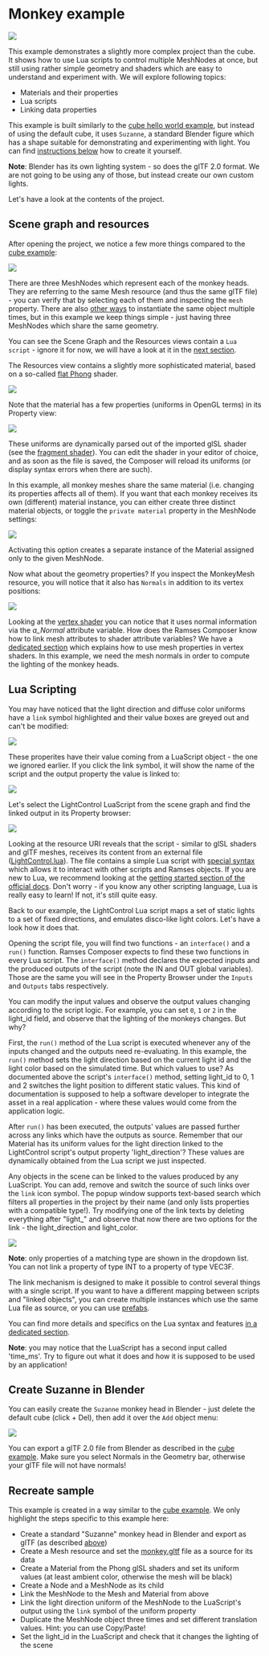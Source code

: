 <!--
SPDX-License-Identifier: MPL-2.0

This file is part of Ramses Composer
(see https://github.com/GENIVI/ramses-composer-docs).

This Source Code Form is subject to the terms of the Mozilla Public License, v. 2.0.
If a copy of the MPL was not distributed with this file, You can obtain one at http://mozilla.org/MPL/2.0/.
-->

# Monkey example

![](./docs/viewport_preview.png)

This example demonstrates a slightly more complex project than the cube.
It shows how to use Lua scripts to control multiple MeshNodes at once, but still using rather simple geometry and shaders which are easy to understand and experiment with.
We will explore following topics:

* Materials and their properties
* Lua scripts
* Linking data properties

This example is built similarly to the [cube hello world example](../hello_world/manual.md), but instead of using the default cube, it uses `Suzanne`, a standard Blender figure which has a shape suitable for demonstrating and experimenting with light. You can find [instructions below](#create-suzanne-in-blender) how to create it yourself.

**Note**: Blender has its own lighting system - so does the glTF 2.0 format. We are not going to be using any of those, but instead create our own custom lights.

Let's have a look at the contents of the project.

## Scene graph and resources

After opening the project, we notice a few more things compared to the [cube example](../hello_world/manual.md):

![](./docs/scene_graph_view.png)

There are three MeshNodes which represent each of the monkey heads. They are referring to the same Mesh resource (and thus the same glTF file) - you can verify that by selecting each of them and inspecting the `mesh` property.
There are also [other ways](../prefabs/manual.md) to instantiate the same object multiple times, but in this example we keep things simple - just having three MeshNodes which share the same geometry.

You can see the Scene Graph and the Resources views contain a `Lua script` - ignore it for now, we will have a look at it in the [next section](#lua-scripting).

The Resources view contains a slightly more sophisticated material, based on a so-called [flat Phong](https://en.wikipedia.org/wiki/Phong_shading) shader.

![](./docs/resources_view.png)

Note that the material has a few properties (uniforms in OpenGL terms) in its Property view:

![](./docs/monkey_material.png)

These uniforms are dynamically parsed out of the imported glSL shader (see the [fragment shader](./shaders/phong.frag#L8)).
You can edit the shader in your editor of choice, and as soon as the file is saved, the Composer will
reload its uniforms (or display syntax errors when there are such).

In this example, all monkey meshes share the same material (i.e. changing its properties affects all of them). If you want
that each monkey receives its own (different) material instance, you can either create three distinct material objects,
or toggle the `private material` property in the MeshNode settings:

![](./docs/private_material.png)

Activating this option creates a separate instance of the Material assigned only to the given MeshNode.

Now what about the geometry properties?
If you inspect the MonkeyMesh resource, you will notice that it also has `Normals` in addition to its vertex positions:

![](./docs/monkey_mesh.png)

Looking at the [vertex shader](./shaders/phong.vert) you can notice that it uses normal information via the *a_Normal* attribute variable. How does the Ramses Composer know how to link mesh attributes to shader attribute variables? We have a [dedicated section](../conventions/manual.md#attributes) which explains how to use mesh properties in vertex shaders. In this example, we need
the mesh normals in order to compute the lighting of the monkey heads.

## Lua Scripting

You may have noticed that the light direction and diffuse color uniforms have a `link` symbol highlighted
and their value boxes are greyed out and can't be modified:

![](./docs/links_highlighted.png)

These properites have their value coming from a LuaScript object - the one we ignored earlier.
If you click the link symbol, it will show the name of the script and the output property the value is linked to:

![](./docs/link.png)

Let's select the LightControl LuaScript from the scene graph and find the linked output in its Property browser:

![](./docs/lua_script.png)

Looking at the resource URI reveals that the script - similar to glSL shaders and glTF meshes, receives its content
from an external file ([LightControl.lua](./scripts/LightControl.lua)).
The file contains a simple Lua script with [special syntax](../lua_syntax/manual.md) which allows it
to interact with other scripts and Ramses objects.
If you are new to Lua, we recommend looking at the [getting started section of the official docs](https://www.lua.org/pil/1.html).
Don't worry - if you know any other scripting language, Lua is really easy to learn! If not, it's still quite easy.

Back to our example, the LightControl Lua script maps a set of static lights to a set of fixed directions,
and emulates disco-like light colors. Let's have a look how it does that.

Opening the script file, you will find two functions - an `interface()` and a `run()` function.
Ramses Composer expects to find these two functions in every Lua script.
The `interface()` method declares the expected inputs and the produced outputs of the script (note the IN and OUT global variables).
Those are the same you will see in the Property Browser under the `Inputs` and `Outputs` tabs respectively.

You can modify the input values and observe the output values changing according to the script logic.
For example, you can set `0`, `1` or `2` in the light_id field, and observe that the lighting of the monkeys changes. But why?

First, the `run()` method of the Lua script is executed whenever any of the inputs changed and the outputs need re-evaluating. In this example, the `run()`
method sets the light direction based on the current light id and the light color based on the simulated time.
But which values to use? As documented above the script's `interface()` method, setting light_id to 0, 1 and 2 switches the light position to different static values.
This kind of documentation is supposed to help a software developer to integrate
the asset in a real application - where these values would come from the application logic.

After `run()` has been executed, the outputs' values are passed further across any links which have the outputs as source.
Remember that our Material has its uniform values for the light direction linked to the LightControl
script's output property 'light_direction'? These values are
dynamically obtained from the Lua script we just inspected.

Any objects in the scene can be linked to the values produced by any LuaScript. You can add, remove and switch the
source of such links over the `link` icon symbol. The popup window supports text-based search which filters all
properties in the project by their name (and only lists properties with a compatible type!). Try modifying
one of the link texts by deleting everything after "light_" and observe that
now there are two options for the link - the light_direction and light_color.

![](./docs/search_properties.png)

**Note**: only properties of a matching type are shown in the dropdown list. You can not link a property of type INT to a property of type VEC3F.

The link mechanism is designed to make it possible
to control several things with a single script. If you want to have a different mapping between scripts and "linked objects", you can create multiple instances which use the same Lua file as source, or you can use [prefabs](../prefabs/manual.md).

You can find more details and specifics on the Lua syntax and features [in a dedicated section](../lua_syntax/manual.md).

**Note**: you may notice that the LuaScript has a second input called 'time_ms'. Try to figure out what it does
and how it is supposed to be used by an application!

## Create Suzanne in Blender

You can easily create the `Suzanne` monkey head in Blender - just delete the default cube (click + Del), then add it over the `Add` object menu:

![](./docs/suzanne_blender.png)

You can export a glTF 2.0 file from Blender as described in the [cube example](../hello_world/manual.md#export-gltf-from-blender).
Make sure you select Normals in the Geometry bar, otherwise your glTF file will not have normals!

## Recreate sample

This example is created in a way similar to the [cube example](../hello_world/manual.md#recreate-sample). We only highlight the
steps specific to this example here:

* Create a standard "Suzanne" monkey head in Blender and export as glTF (as described [above](#create-suzanne-in-blender))
* Create a Mesh resource and set the [monkey.gltf](./meshes/monkey.gltf) file as a source for its data
* Create a Material from the Phong glSL shaders and set its uniform values (at least ambient color, otherwise the mesh will be black)
* Create a Node and a MeshNode as its child
* Link the MeshNode to the Mesh and Material from above
* Link the light direction uniform of the MeshNode to the LuaScript's output using the `link` symbol of the uniform property
* Duplicate the MeshNode object three times and set different translation values. Hint: you can use Copy/Paste!
* Set the light_id in the LuaScript and check that it changes the lighting of the scene

